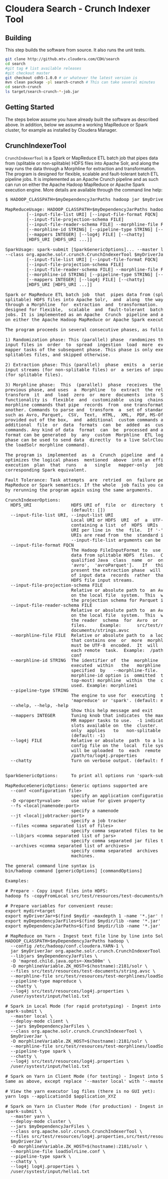 # Cloudera Search - Crunch Indexer Tool

## Building

This step builds the software from source. It also runs the unit tests.

```bash
git clone http://github.mtv.cloudera.com/CDH/search
cd search
#git tag # list available releases
#git checkout master
git checkout cdh5-1.0.0 # or whatever the latest version is
mvn clean package -pl search-crunch # This can take several minutes
cd search-crunch
ls target/search-crunch-*-job.jar
```

## Getting Started

The steps below assume you have already built the software as described above.
In addition, below we assume a working MapReduce or Spark cluster, for example as installed by Cloudera Manager.

## CrunchIndexerTool

`CrunchIndexerTool` is a Spark or MapReduce ETL batch job that pipes data from (splitable or non-splitable) HDFS files into Apache  Solr,  and  along the way runs the data through a Morphline  for extraction  and transformation. The program is
designed for flexible, scalable and fault-tolerant batch ETL pipeline jobs. It is implemented as an  Apache  Crunch  pipeline and as such can run
on either the Apache Hadoop MapReduce or Apache Spark execution engine. More details are available through the command line help:

<pre>
$ HADOOP_CLASSPATH=$myDependencyJarPaths hadoop jar $myDriverJar org.apache.solr.crunch.CrunchIndexerTool --help

MapReduceUsage: HADOOP_CLASSPATH=$myDependencyJarPaths hadoop jar $myDriverJar org.apache.solr.crunch.CrunchIndexerTool --libjars $myDependencyJarFiles [MapReduceGenericOptions]...
        [--input-file-list URI] [--input-file-format FQCN]
        [--input-file-projection-schema FILE]
        [--input-file-reader-schema FILE] --morphline-file FILE
        [--morphline-id STRING] [--pipeline-type STRING] [--xhelp]
        [--mappers INTEGER] [--log4j FILE] [--chatty]
        [HDFS_URI [HDFS_URI ...]]

SparkUsage: spark-submit [SparkGenericOptions]... --master local|yarn --deploy-mode client|cluster --jars $myDependencyJarFiles
--class org.apache.solr.crunch.CrunchIndexerTool $myDriverJar
        [--input-file-list URI] [--input-file-format FQCN]
        [--input-file-projection-schema FILE]
        [--input-file-reader-schema FILE] --morphline-file FILE
        [--morphline-id STRING] [--pipeline-type STRING] [--xhelp]
        [--mappers INTEGER] [--log4j FILE] [--chatty]
        [HDFS_URI [HDFS_URI ...]]

Spark or MapReduce ETL batch job  that  pipes data from (splitable or non-
splitable) HDFS files into Apache Solr,  and  along  the way runs the data
through a Morphline  for  extraction  and  transformation.  The program is
designed for flexible,  scalable  and  fault-tolerant  batch  ETL pipeline
jobs. It is implemented as an Apache  Crunch  pipeline and as such can run
on either the Apache Hadoop MapReduce or Apache Spark execution engine.

The program proceeds in several consecutive phases, as follows: 

1) Randomization phase: This (parallel) phase  randomizes the list of HDFS
input files in  order  to  spread  ingestion  load  more  evenly among the
mapper tasks of the subsequent phase. This phase is only executed for non-
splitables files, and skipped otherwise.

2) Extraction phase: This (parallel)  phase  emits  a  series of HDFS file
input streams (for non-splitable files) or  a series of input data records
(for splitable files). 

3) Morphline phase:  This  (parallel)  phase  receives  the  items  of the
previous phase, and uses  a  Morphline  to  extract  the relevant content,
transform  it  and  load  zero  or  more  documents  into  Solr.  The  ETL
functionality is  flexible  and  customizable  using  chains  of arbitrary
morphline commands that pipe  records  from  one transformation command to
another. Commands to parse and  transform  a  set of standard data formats
such as Avro, Parquet,  CSV,  Text,  HTML,  XML,  PDF, MS-Office, etc. are
provided out of the box,  and  additional  custom commands and parsers for
additional  file  or  data  formats  can  be  added  as  custom  morphline
commands. Any kind of data  format  can  be  processed and any kind output
format can be generated  by  any  custom  Morphline  ETL logic. Also, this
phase can be used to send data  directly  to a live SolrCloud cluster (via
the loadSolr morphline command).

The program is  implemented  as  a  Crunch  pipeline  and  as  such Crunch
optimizes the logical phases  mentioned  above  into an efficient physical
execution  plan  that  runs   a   single   mapper-only   job,  or  as  the
corresponding Spark equivalent.

Fault Tolerance: Task attempts  are  retried  on  failure per the standard
MapReduce or Spark semantics. If the whole  job fails you can retry simply
by rerunning the program again using the same arguments.

CrunchIndexerOptions:
  HDFS_URI               HDFS URI of  file  or  directory  tree to ingest.
                         (default: [])
  --input-file-list URI, --input-list URI
                         Local URI or HDFS  URI  of  a  UTF-8 encoded file
                         containing a list  of  HDFS  URIs  to ingest, one
                         URI per line in  the  file.  If '-' is specified,
                         URIs are read from  the  standard input. Multiple
                         --input-file-list arguments can be specified.
  --input-file-format FQCN
                         The Hadoop FileInputFormat to  use for extracting
                         data from splitable HDFS  files.  Can  be a fully
                         qualified Java  class  name  or  one  of ['text',
                         'avro',  'avroParquet'].   If   this   option  is
                         present the extraction phase  will  emit a series
                         of input data  records  rather  than  a series of
                         HDFS file input streams.
  --input-file-projection-schema FILE
                         Relative or absolute path to  an Avro schema file
                         on the local file  system.  This  will be used as
                         the projection schema for Parquet input files.
  --input-file-reader-schema FILE
                         Relative or absolute path to  an Avro schema file
                         on the local file  system.  This  will be used as
                         the reader  schema  for  Avro  or  Parquet  input
                         files.     Example:      src/test/resources/test-
                         documents/strings.avsc
  --morphline-file FILE  Relative or absolute path to  a local config file
                         that contains one  or  more  morphlines. The file
                         must be UTF-8  encoded.  It  will  be uploaded to
                         each remote  task.  Example:  /path/to/morphline.
                         conf
  --morphline-id STRING  The identifier of  the  morphline  that  shall be
                         executed  within   the   morphline   config  file
                         specified  by   --morphline-file.   If   the   --
                         morphline-id option is  ommitted  the first (i.e.
                         top-most) morphline  within  the  config  file is
                         used. Example: morphline1
  --pipeline-type STRING
                         The engine to use for  executing  the job. Can be
                         'mapreduce' or 'spark'. (default: mapreduce)
  --xhelp, --help, -help
                         Show this help message and exit
  --mappers INTEGER      Tuning knob that indicates  the maximum number of
                         MR mapper tasks to use.  -1 indicates use all map
                         slots available on  the  cluster.  This parameter
                         only  applies   to   non-splitable   input  files
                         (default: -1)
  --log4j FILE           Relative or absolute  path  to a log4j.properties
                         config file on the  local  file system. This file
                         will be uploaded  to  each  remote task. Example:
                         /path/to/log4j.properties
  --chatty               Turn on verbose output. (default: false)


SparkGenericOptions:     To print all options run 'spark-submit --help'

MapReduceGenericOptions: Generic options supported are
  --conf &lt;configuration file&gt;
                         specify an application configuration file
  -D &lt;property=value&gt;    use value for given property
  --fs &lt;local|namenode:port&gt;
                         specify a namenode
  --jt &lt;local|jobtracker:port&gt;
                         specify a job tracker
  --files &lt;comma separated list of files&gt;
                         specify comma separated files to be copied to the map reduce cluster
  --libjars &lt;comma separated list of jars&gt;
                         specify comma separated jar files to include in the classpath.
  --archives &lt;comma separated list of archives&gt;
                         specify comma separated  archives  to  be  unarchived  on  the compute
                         machines.

The general command line syntax is
bin/hadoop command [genericOptions] [commandOptions]

Examples: 

# Prepare - Copy input files into HDFS:
hadoop fs -copyFromLocal src/test/resources/test-documents/hello1.txt hdfs:/user/systest/input/

# Prepare variables for convenient reuse:
export mydir=target
export myDriverJar=$(find $mydir -maxdepth 1 -name '*.jar' ! -name '*-job.jar' ! -name '*-sources.jar' ! -name '*-javadoc.jar')
export myDependencyJarFiles=$(find $mydir/lib -name '*.jar' | sort | tr '\n' ',' | head -c -1)
export myDependencyJarPaths=$(find $mydir/lib -name '*.jar' | sort | tr '\n' ':' | head -c -1)

# MapReduce on Yarn - Ingest text file line by line into Solr:
HADOOP_CLASSPATH=$myDependencyJarPaths hadoop \
  --config /etc/hadoop/conf.cloudera.YARN-1 \
  jar $myDriverJar org.apache.solr.crunch.CrunchIndexerTool \
  --libjars $myDependencyJarFiles \
  -D 'mapred.child.java.opts=-Xmx500m' \
  -D morphlineVariable.ZK_HOST=$(hostname):2181/solr \
  --files src/test/resources/test-documents/string.avsc \
  --morphline-file src/test/resources/test-morphlines/loadSolrLine.conf \
  --pipeline-type mapreduce \
  --chatty \
  --log4j src/test/resources/log4j.properties \
  /user/systest/input/hello1.txt

# Spark in Local Mode (for rapid prototyping) - Ingest into Solr:
spark-submit \
  --master local \
  --deploy-mode client \
  --jars $myDependencyJarFiles \
  --class org.apache.solr.crunch.CrunchIndexerTool \
  $myDriverJar \
  -D morphlineVariable.ZK_HOST=$(hostname):2181/solr \
  --morphline-file src/test/resources/test-morphlines/loadSolrLine.conf \
  --pipeline-type spark \
  --chatty \
  --log4j src/test/resources/log4j.properties \
  /user/systest/input/hello1.txt

# Spark on Yarn in Client Mode (for testing) - Ingest into Solr:
Same as above, except replace '--master local' with '--master yarn'

# View the yarn executor log files (there is no GUI yet):
yarn logs --applicationId $application_XYZ

# Spark on Yarn in Cluster Mode (for production) - Ingest into Solr:
spark-submit \
  --master yarn \
  --deploy-mode cluster \
  --jars $myDependencyJarFiles \
  --class org.apache.solr.crunch.CrunchIndexerTool \
  --files src/test/resources/log4j.properties,src/test/resources/test-morphlines/loadSolrLine.conf \
  $myDriverJar \
  -D morphlineVariable.ZK_HOST=$(hostname):2181/solr \
  --morphline-file loadSolrLine.conf \
  --pipeline-type spark \
  --chatty \
  --log4j log4j.properties \
  /user/systest/input/hello1.txt
</pre>
  